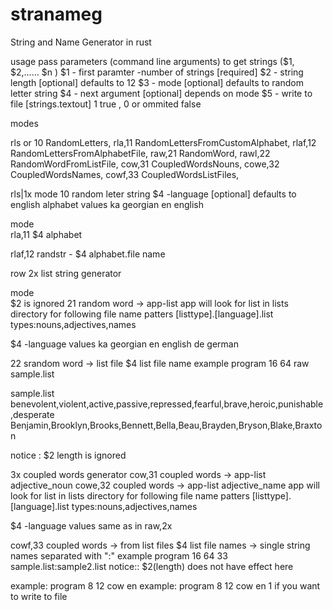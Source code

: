 # stranameg
String and Name Generator in rust 

usage
pass parameters (command line arguments) to get strings ($1, $2,...... $n ) 
$1 - first paramter -number of strings [required] 
$2 - string length [optional] defaults to 12 
$3 - mode [optional] defaults to random letter string 
$4 - next argument [optional] depends on mode 
$5 - write to file [strings.textout]  1 true , 0 or ommited false

modes

rls or 10  RandomLetters,
rla,11  RandomLettersFromCustomAlphabet,
rlaf,12  RandomLettersFromAlphabetFile,
raw,21  RandomWord,
rawl,22  RandomWordFromListFile,
cow,31  CoupledWordsNouns,
cowe,32  CoupledWordsNames,
cowf,33  CoupledWordsListFiles,


rls|1x 
mode 
10 random leter string 
$4 -language [optional] defaults to english alphabet 
values 
ka georgian 
en english 

mode \
rla,11 $4 alphabet 

rlaf,12 randstr - $4 alphabet.file name 

row 2x list string generator 

mode \
$2 is ignored
21 random word  -> app-list 
app will look for list in lists directory for following file name patters 
[listtype].[language].list 
types:nouns,adjectives,names 

$4 -language 
values 
ka georgian 
en english 
de german 

22 srandom word  -> list file 
$4 list file name 
example program 16 64 raw sample.list 

sample.list 
benevolent,violent,active,passive,repressed,fearful,brave,heroic,punishable,desperate 
Benjamin,Brooklyn,Brooks,Bennett,Bella,Beau,Brayden,Bryson,Blake,Braxton 

notice : $2 length is ignored

3x coupled words generator 
cow,31 coupled words -> app-list adjective_noun 
cowe,32 coupled words -> app-list adjective_name 
app will look for list in lists directory for following file name patters 
[listtype].[language].list 
types:nouns,adjectives,names 

$4 -language values same as in raw,2x

cowf,33 coupled words -> from list files 
$4 list file names  -> single string names separated with ":" 
example program 16 64 33 sample.list:sample2.list 
notice:: $2(length) does not have effect here 

example: program 8 12 cow en 
example: program 8 12 cow en 1 if you want to write to file 